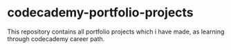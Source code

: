 # codecademy-portfolio-projects
This repository contains all portfolio projects which i have made, as learning through codecademy career path.
